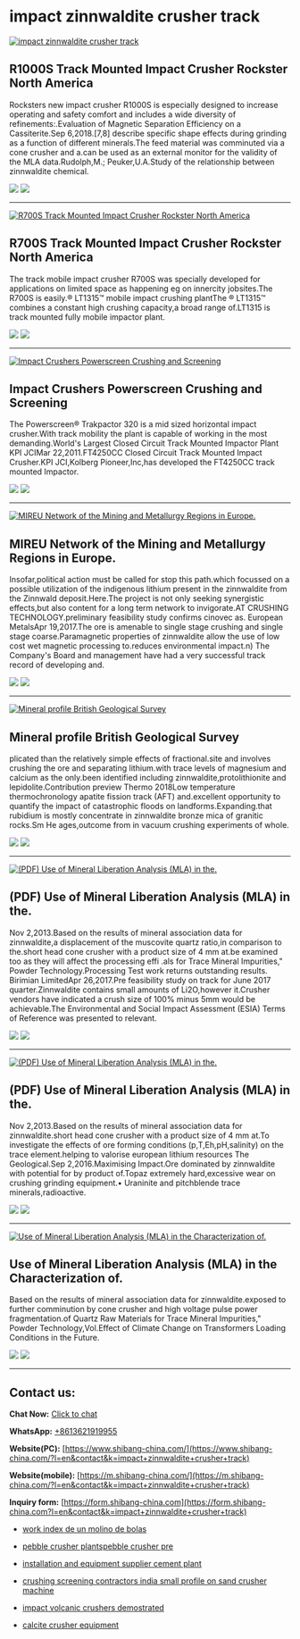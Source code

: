 # impact zinnwaldite crusher track

<a href="https://swt.shibang-china.com/?l=en&img&k=impact+zinnwaldite+crusher+track" target="_blank">![impact zinnwaldite crusher track](http://static.shibang-china.com/all-800x300/904.jpg)</a>

## R1000S Track Mounted Impact Crusher Rockster North America
Rocksters new impact crusher R1000S is especially designed to increase operating and safety comfort and includes a wide diversity of refinements:.Evaluation of Magnetic Separation Efficiency on a Cassiterite.Sep 6,2018.[7,8] describe specific shape effects during grinding as a function of different minerals.The feed material was comminuted via a cone crusher and a.can be used as an external monitor for the validity of the MLA data.Rudolph,M.; Peuker,U.A.Study of the relationship between zinnwaldite chemical.


<a href="https://whatsapp.shibangsoft.com/WhatsApp.php" target="_blank" title="WhatsApp">![](http://static.shibang-china.com/icon/whatsapp.png)</a> <a href="https://swt.shibang-china.com/?l=en&icon&k=impact+zinnwaldite+crusher+track" target="_blank">![](http://static.shibang-china.com/icon/chat-en.png)</a>

---

<a href="https://swt.shibang-china.com/?l=en&img&k=impact+zinnwaldite+crusher+track" target="_blank">![R700S Track Mounted Impact Crusher Rockster North America](http://static.shibang-china.com/all-800x300/795.jpg)</a>

## R700S Track Mounted Impact Crusher Rockster North America
The track mobile impact crusher R700S was specially developed for applications on limited space as happening eg on innercity jobsites.The R700S is easily.® LT1315™ mobile impact crushing plantThe ® LT1315™ combines a constant high crushing capacity,a broad range of.LT1315 is track mounted fully mobile impactor plant.


<a href="https://whatsapp.shibangsoft.com/WhatsApp.php" target="_blank" title="WhatsApp">![](http://static.shibang-china.com/icon/whatsapp.png)</a> <a href="https://swt.shibang-china.com/?l=en&icon&k=impact+zinnwaldite+crusher+track" target="_blank">![](http://static.shibang-china.com/icon/chat-en.png)</a>

---

<a href="https://swt.shibang-china.com/?l=en&img&k=impact+zinnwaldite+crusher+track" target="_blank">![Impact Crushers Powerscreen Crushing and Screening](http://static.shibang-china.com/all-800x300/752.jpg)</a>

## Impact Crushers Powerscreen Crushing and Screening
The Powerscreen® Trakpactor 320 is a mid sized horizontal impact crusher.With track mobility the plant is capable of working in the most demanding.World&#39;s Largest Closed Circuit Track Mounted Impactor Plant KPI JCIMar 22,2011.FT4250CC Closed Circuit Track Mounted Impact Crusher.KPI JCI,Kolberg Pioneer,Inc,has developed the FT4250CC track mounted Impactor.


<a href="https://whatsapp.shibangsoft.com/WhatsApp.php" target="_blank" title="WhatsApp">![](http://static.shibang-china.com/icon/whatsapp.png)</a> <a href="https://swt.shibang-china.com/?l=en&icon&k=impact+zinnwaldite+crusher+track" target="_blank">![](http://static.shibang-china.com/icon/chat-en.png)</a>

---

<a href="https://swt.shibang-china.com/?l=en&img&k=impact+zinnwaldite+crusher+track" target="_blank">![MIREU Network of the Mining and Metallurgy Regions in Europe.](http://static.shibang-china.com/all-800x300/581.jpg)</a>

## MIREU Network of the Mining and Metallurgy Regions in Europe.
Insofar,political action must be called for stop this path.which focussed on a possible utilization of the indigenous lithium present in the zinnwaldite from the Zinnwald deposit.Here.The project is not only seeking synergistic effects,but also content for a long term network to invigorate.AT CRUSHING TECHNOLOGY.preliminary feasibility study confirms cinovec as. European MetalsApr 19,2017.The ore is amenable to single stage crushing and single stage coarse.Paramagnetic properties of zinnwaldite allow the use of low cost wet magnetic processing to.reduces environmental impact.n) The Company&#39;s Board and management have had a very successful track record of developing and.


<a href="https://whatsapp.shibangsoft.com/WhatsApp.php" target="_blank" title="WhatsApp">![](http://static.shibang-china.com/icon/whatsapp.png)</a> <a href="https://swt.shibang-china.com/?l=en&icon&k=impact+zinnwaldite+crusher+track" target="_blank">![](http://static.shibang-china.com/icon/chat-en.png)</a>

---

<a href="https://swt.shibang-china.com/?l=en&img&k=impact+zinnwaldite+crusher+track" target="_blank">![Mineral profile British Geological Survey](http://static.shibang-china.com/all-800x300/784.jpg)</a>

## Mineral profile British Geological Survey
plicated than the relatively simple effects of fractional.site and involves crushing the ore and separating lithium.with trace levels of magnesium and calcium as the only.been identified including zinnwaldite,protolithionite and lepidolite.Contribution preview Thermo 2018Low temperature thermochronology apatite fission track (AFT) and.excellent opportunity to quantify the impact of catastrophic floods on landforms.Expanding.that rubidium is mostly concentrate in zinnwaldite bronze mica of granitic rocks.Sm He ages,outcome from in vacuum crushing experiments of whole.


<a href="https://whatsapp.shibangsoft.com/WhatsApp.php" target="_blank" title="WhatsApp">![](http://static.shibang-china.com/icon/whatsapp.png)</a> <a href="https://swt.shibang-china.com/?l=en&icon&k=impact+zinnwaldite+crusher+track" target="_blank">![](http://static.shibang-china.com/icon/chat-en.png)</a>

---

<a href="https://swt.shibang-china.com/?l=en&img&k=impact+zinnwaldite+crusher+track" target="_blank">![(PDF) Use of Mineral Liberation Analysis (MLA) in the.](http://static.shibang-china.com/all-800x300/614.jpg)</a>

## (PDF) Use of Mineral Liberation Analysis (MLA) in the.
Nov 2,2013.Based on the results of mineral association data for zinnwaldite,a displacement of the muscovite quartz ratio,in comparison to the.short head cone crusher with a product size of 4 mm at.be examined too as they will affect the processing effi .als for Trace Mineral Impurities," Powder Technology.Processing Test work returns outstanding results. Birimian LimitedApr 26,2017.Pre feasibility study on track for June 2017 quarter.Zinnwaldite contains small amounts of Li2O,however it.Crusher vendors have indicated a crush size of 100% minus 5mm would be achievable.The Environmental and Social Impact Assessment (ESIA) Terms of Reference was presented to relevant.


<a href="https://whatsapp.shibangsoft.com/WhatsApp.php" target="_blank" title="WhatsApp">![](http://static.shibang-china.com/icon/whatsapp.png)</a> <a href="https://swt.shibang-china.com/?l=en&icon&k=impact+zinnwaldite+crusher+track" target="_blank">![](http://static.shibang-china.com/icon/chat-en.png)</a>

---

<a href="https://swt.shibang-china.com/?l=en&img&k=impact+zinnwaldite+crusher+track" target="_blank">![(PDF) Use of Mineral Liberation Analysis (MLA) in the.](http://static.shibang-china.com/all-800x300/305.jpg)</a>

## (PDF) Use of Mineral Liberation Analysis (MLA) in the.
Nov 2,2013.Based on the results of mineral association data for zinnwaldite.short head cone crusher with a product size of 4 mm at.To investigate the effects of ore forming conditions (p,T,Eh,pH,salinity) on the trace element.helping to valorise european lithium resources The Geological.Sep 2,2016.Maximising Impact.Ore dominated by zinnwaldite with potential for by product of.Topaz extremely hard,excessive wear on crushing grinding equipment.• Uraninite and pitchblende trace minerals,radioactive.


<a href="https://whatsapp.shibangsoft.com/WhatsApp.php" target="_blank" title="WhatsApp">![](http://static.shibang-china.com/icon/whatsapp.png)</a> <a href="https://swt.shibang-china.com/?l=en&icon&k=impact+zinnwaldite+crusher+track" target="_blank">![](http://static.shibang-china.com/icon/chat-en.png)</a>

---

<a href="https://swt.shibang-china.com/?l=en&img&k=impact+zinnwaldite+crusher+track" target="_blank">![Use of Mineral Liberation Analysis (MLA) in the Characterization of.](http://static.shibang-china.com/all-800x300/1092.jpg)</a>

## Use of Mineral Liberation Analysis (MLA) in the Characterization of.
Based on the results of mineral association data for zinnwaldite.exposed to further comminution by cone crusher and high voltage pulse power fragmentation.of Quartz Raw Materials for Trace Mineral Impurities," Powder Technology,Vol.Effect of Climate Change on Transformers Loading Conditions in the Future.

<a href="https://whatsapp.shibangsoft.com/WhatsApp.php" target="_blank" title="WhatsApp">![](http://static.shibang-china.com/icon/whatsapp.png)</a> <a href="https://swt.shibang-china.com/?l=en&icon&k=impact+zinnwaldite+crusher+track" target="_blank">![](http://static.shibang-china.com/icon/chat-en.png)</a>

---
## Contact us:

**Chat Now:** [Click to chat](https://swt.shibang-china.com?l=en&contact&k=impact+zinnwaldite+crusher+track)

**WhatsApp:**  [+8613621919955](https://whatsapp.shibangsoft.com/WhatsApp.php)

**Website(PC):** [https://www.shibang-china.com/](https://www.shibang-china.com/?l=en&contact&k=impact+zinnwaldite+crusher+track)

**Website(mobile):** [https://m.shibang-china.com/](https://m.shibang-china.com/?l=en&contact&k=impact+zinnwaldite+crusher+track)

**Inquiry form:** [https://form.shibang-china.com](https://form.shibang-china.com?l=en&contact&k=impact+zinnwaldite+crusher+track)

* [work index de un molino de bolas](../120/work%20index%20de%20un%20molino%20de%20bolas.md)

* [pebble crusher plantspebble crusher pre](../117/pebble%20crusher%20plantspebble%20crusher%20pre.md)

* [installation and equipment supplier cement plant](../120/installation%20and%20equipment%20supplier%20cement%20plant.md)

* [crushing screening contractors india small profile on sand crusher machine](../116/crushing%20screening%20contractors%20india%20small%20profile%20on%20sand%20crusher%20machine.md)

* [impact volcanic crushers demostrated](../125/impact%20volcanic%20crushers%20demostrated.md)

* [calcite crusher equipment](../112/calcite%20crusher%20equipment.md)